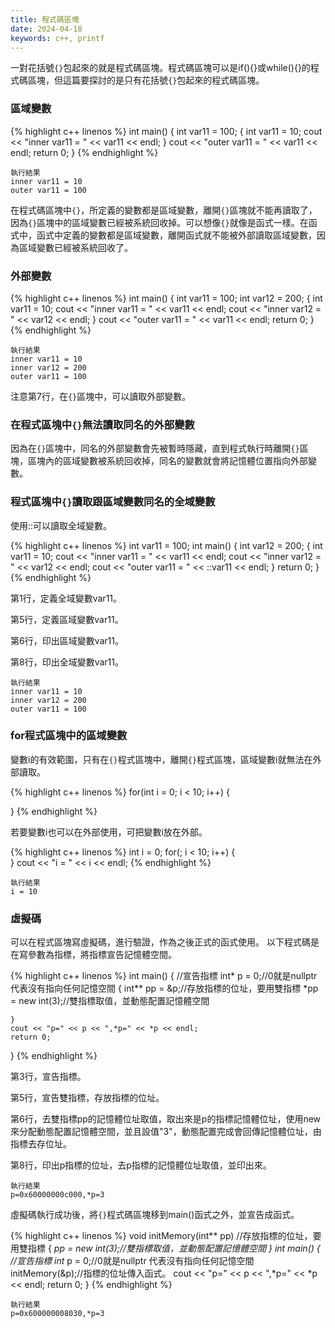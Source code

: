 ```yaml
---
title: 程式碼區塊
date: 2024-04-18
keywords: c++, printf
---
```


一對花括號`{}`包起來的就是程式碼區塊。程式碼區塊可以是if(){}或while(){}的程式碼區塊，但這篇要探討的是只有花括號`{}`包起來的程式碼區塊。

### 區域變數
{% highlight c++ linenos %}
int main() {
    int var11 = 100;
    {
        int var11 = 10;
        cout << "inner var11 = " << var11 << endl;
    }
    cout << "outer var11 = " << var11 << endl;
    return 0;
}
{% endhighlight %}
```
執行結果
inner var11 = 10
outer var11 = 100
```
在程式碼區塊中`{}`，所定義的變數都是區域變數，離開`{}`區塊就不能再讀取了，因為`{}`區塊中的區域變數已經被系統回收掉。可以想像`{}`就像是函式一樣。在函式中，函式中定義的變數都是區域變數，離開函式就不能被外部讀取區域變數，因為區域變數已經被系統回收了。

### 外部變數
{% highlight c++ linenos %}
int main() {
    int var11 = 100;
    int var12 = 200;
    {
        int var11 = 10;
        cout << "inner var11 = " << var11 << endl;
        cout << "inner var12 = " << var12 << endl;
    }
    cout << "outer var11 = " << var11 << endl;
    return 0;
}
{% endhighlight %}
```
執行結果
inner var11 = 10
inner var12 = 200
outer var11 = 100
```
注意第7行，在`{}`區塊中，可以讀取外部變數。

### 在程式區塊中`{}`無法讀取同名的外部變數
因為在`{}`區塊中，同名的外部變數會先被暫時隱藏，直到程式執行時離開`{}`區塊，區塊內的區域變數被系統回收掉，同名的變數就會將記憶體位置指向外部變數。

### 程式區塊中`{}`讀取跟區域變數同名的全域變數

使用::可以讀取全域變數。

{% highlight c++ linenos %}
int var11 = 100;
int main() {
    int var12 = 200;
    {
        int var11 = 10;
        cout << "inner var11 = " << var11 << endl;
        cout << "inner var12 = " << var12 << endl;
        cout << "outer var11 = " << ::var11 << endl;
    }
        return 0;
}
{% endhighlight %}

第1行，定義全域變數var11。

第5行，定義區域變數var11。

第6行，印出區域變數var11。

第8行，印出全域變數var11。

```
執行結果
inner var11 = 10
inner var12 = 200
outer var11 = 100
```

### for程式區塊中的區域變數

變數i的有效範圍，只有在`{}`程式區塊中，離開`{}`程式區塊，區域變數i就無法在外部讀取。

{% highlight c++ linenos %}
for(int i = 0; i < 10; i++) {
    
}
{% endhighlight %}

若要變數i也可以在外部使用，可把變數i放在外部。

{% highlight c++ linenos %}
int i = 0;
for(; i < 10; i++) {    
}
cout << "i = " << i << endl;
{% endhighlight %}

```
執行結果
i = 10
```

### 虛擬碼

可以在程式區塊寫虛擬碼，進行驗證，作為之後正式的函式使用。
以下程式碼是在寫參數為指標，將指標宣告記憶體空間。

{% highlight c++ linenos %}
int main() {
    //宣告指標
    int* p = 0;//0就是nullptr 代表沒有指向任何記憶空間
    {
        int** pp = &p;//存放指標的位址，要用雙指標
        *pp = new int(3);//雙指標取值，並動態配置記憶體空間
        
    }
    cout << "p=" << p << ",*p=" << *p << endl;
    return 0;
}
{% endhighlight %}

第3行，宣告指標。

第5行，宣告雙指標，存放指標的位址。

第6行，去雙指標pp的記憶體位址取值，取出來是p的指標記憶體位址，使用new來分配動態配置記憶體空間，並且設值"3"，動態配置完成會回傳記憶體位址，由指標去存位址。

第8行，印出p指標的位址，去p指標的記憶體位址取值，並印出來。

```
執行結果
p=0x60000000c000,*p=3
```
虛擬碼執行成功後，將`{}`程式碼區塊移到main()函式之外，並宣告成函式。
 
{% highlight c++ linenos %}
void initMemory(int** pp) //存放指標的位址，要用雙指標
{
    *pp = new int(3);//雙指標取值，並動態配置記憶體空間
}
int main() {
    //宣告指標
    int* p = 0;//0就是nullptr 代表沒有指向任何記憶空間
    initMemory(&p);//指標的位址傳入函式。
    cout << "p=" << p << ",*p=" << *p << endl;
    return 0;
}
{% endhighlight %}

```
執行結果
p=0x600000008030,*p=3
```